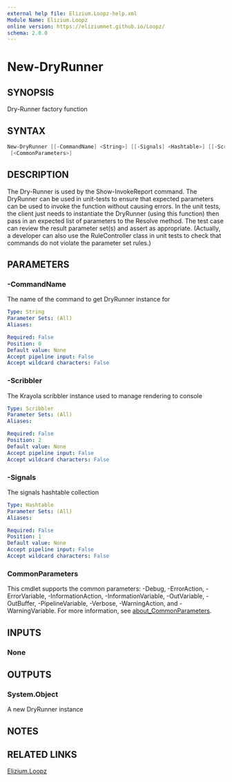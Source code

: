 ```yaml
---
external help file: Elizium.Loopz-help.xml
Module Name: Elizium.Loopz
online version: https://eliziumnet.github.io/Loopz/
schema: 2.0.0
---
```


# New-DryRunner

## SYNOPSIS

Dry-Runner factory function

## SYNTAX

```powershell
New-DryRunner [[-CommandName] <String>] [[-Signals] <Hashtable>] [[-Scribbler] <Scribbler>]
 [<CommonParameters>]
```

## DESCRIPTION

The Dry-Runner is used by the Show-InvokeReport command. The DryRunner can
be used in unit-tests to ensure that expected parameters can be used to
invoke the function without causing errors. In the unit tests, the client just needs
to instantiate the DryRunner (using this function) then pass in an expected list
of parameters to the Resolve method. The test case can review the result parameter
set(s) and assert as appropriate. (Actually, a developer can also use the
RuleController class in unit tests to check that commands do not violate the
parameter set rules.)

## PARAMETERS

### -CommandName

The name of the command to get DryRunner instance for

```yaml
Type: String
Parameter Sets: (All)
Aliases:

Required: False
Position: 0
Default value: None
Accept pipeline input: False
Accept wildcard characters: False
```

### -Scribbler

The Krayola scribbler instance used to manage rendering to console

```yaml
Type: Scribbler
Parameter Sets: (All)
Aliases:

Required: False
Position: 2
Default value: None
Accept pipeline input: False
Accept wildcard characters: False
```

### -Signals

The signals hashtable collection

```yaml
Type: Hashtable
Parameter Sets: (All)
Aliases:

Required: False
Position: 1
Default value: None
Accept pipeline input: False
Accept wildcard characters: False
```

### CommonParameters

This cmdlet supports the common parameters: -Debug, -ErrorAction, -ErrorVariable, -InformationAction, -InformationVariable, -OutVariable, -OutBuffer, -PipelineVariable, -Verbose, -WarningAction, and -WarningVariable. For more information, see [about_CommonParameters](http://go.microsoft.com/fwlink/?LinkID=113216).

## INPUTS

### None

## OUTPUTS

### System.Object

A new DryRunner instance

## NOTES

## RELATED LINKS

[Elizium.Loopz](https://github.com/EliziumNet/Loopz)
